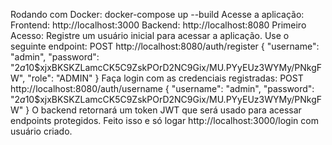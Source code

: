 Rodando com Docker:
docker-compose up --build
Acesse a aplicação:
Frontend: http://localhost:3000
Backend: http://localhost:8080
Primeiro Acesso:
Registre um usuário inicial para acessar a aplicação. Use o seguinte endpoint:
POST http://localhost:8080/auth/register
{
    "username": "admin",
    "password": "$2a$10$xjxBKSKZLamcCK5C9ZskPOrD2NC9Gix/MU.PYyEUz3WYMy/PNkgFW",
    "role": "ADMIN"
}
Faça login com as credenciais registradas:
POST http://localhost:8080/auth/username
{
    "username": "admin",
    "password": "$2a$10$xjxBKSKZLamcCK5C9ZskPOrD2NC9Gix/MU.PYyEUz3WYMy/PNkgFW"
}
O backend retornará um token JWT que será usado para acessar endpoints protegidos.
Feito isso e só logar http://localhost:3000/login com usuário criado.
